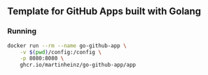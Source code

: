## Template for GitHub Apps built with Golang

### Running

```bash
docker run --rm --name go-github-app \
    -v $(pwd)/config:/config \
    -p 8080:8080 \
    ghcr.io/martinheinz/go-github-app/app
```